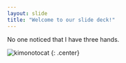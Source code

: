 ```yaml
---
layout: slide
title: "Welcome to our slide deck!"
---
```


No one noticed that I have three hands.

![kimonotocat](https://octodex.github.com/images/kimonotocat.png)
{: .center}
